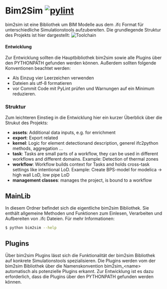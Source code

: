 # Bim2Sim [![pylint]( https://ebc.pages.git-ce.rwth-aachen.de/projects/EBC0438_BMWi_BIM2SIM_GES/bim2sim-coding/development/pylint.svg )]( https://ebc.pages.git-ce.rwth-aachen.de/projects/EBC0438_BMWi_BIM2SIM_GES/bim2sim-coding/development/pylint.html )
bim2sim ist eine Bibliothek um BIM Modelle aus dem .ifc Format für unterschiedliche Simulationstools aufzubereiten.
Die grundlegende Struktur des Projekts ist hier dargestellt:
![Toolchain](https://git.rwth-aachen.de/Bim2Sim/Bim2Sim-documentation/raw/master/01_Grafiken/Toolchain.jpg)

#### Entwicklung
Zur Entwicklung sollten die Hauptbibliothek bim2sim sowie alle Plugins über den PYTHONPATH gefunden werden können.
Außerdem sollten folgende Konventionen beachtet werden:
* Als Einzug vier Leerzeichen verwenden
* Dateien als utf-8 formatieren
* vor Commit Code mit PyLint prüfen und Warnungen auf ein Minimum reduzieren.

### Struktur
Zum leichteren Einstieg in die Entwicklung hier ein kurzer Überblick über die Strukut des Projekts:
- **assets**: Additional data inputs, e.g. for enrichment 
- **export**: Export related 
- **kernel**: Logic for element detectionand description, generel ifc2python methods, aggregation ...
- **task**: Tasks are small parts of a workflow, they can be used in different workflows and different domains. Example: Detection of thermal zones
- **workflow**: Workflow builds context for Tasks and holds cross-task settings like intentional LoD. Example: Create BPS-model for modelica -> high wall LoD, low pipe LoD
- **management classes**: manages the project, is bound to a workflow

## MainLib
In diesem Ordner befindet sich die eigentliche bim2sim Bibliothek. Sie enthält allgemeine Methoden und Funktionen zum Einlesen, Verarbeiten und Aufbereiten von .ifc Dateien.
Für mehr Informationen:
```sh
$ python bim2sim --help
```

## Plugins
Über bim2sim Plugins lässt sich die Funktionalität der bim2sim Bibliothek auf konkrete Simulationstools spezialisieren.
Die Plugins werden vom der bim2sim Bibliothek über die Namenskonvention bim2sim_\<name\> automatisch als potenzielle Plugins erkannt. Zur Entwicklung ist es dazu erforderlich, dass die Plugins über den PYTHONPATH gefunden werden können.
